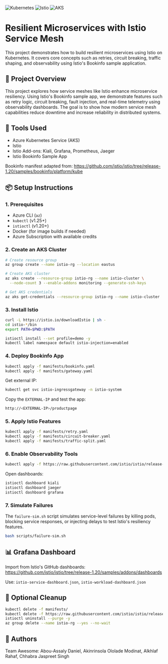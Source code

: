 ![Kubernetes](https://img.shields.io/badge/Kubernetes-v1.25+-blue)
![Istio](https://img.shields.io/badge/Istio-v1.20+-purple)
![AKS](https://img.shields.io/badge/AKS-Azure%20Kubernetes%20Service-brightgreen)

# Resilient Microservices with Istio Service Mesh

This project demonstrates how to build resilient microservices using Istio on Kubernetes. It covers core concepts such as retries, circuit breaking, traffic shaping, and observability using Istio's Bookinfo sample application.

## 📘 Project Overview

This project explores how service meshes like Istio enhance microservice resiliency. Using Istio's Bookinfo sample app, we demonstrate features such as retry logic, circuit breaking, fault injection, and real-time telemetry using observability dashboards. The goal is to show how modern service mesh capabilities reduce downtime and increase reliability in distributed systems.

## 🔧 Tools Used

- Azure Kubernetes Service (AKS)
- Istio
- Istio Add-ons: Kiali, Grafana, Prometheus, Jaeger
- Istio Bookinfo Sample App

Bookinfo manifest adapted from:
https://github.com/istio/istio/tree/release-1.20/samples/bookinfo/platform/kube

## 📦 Setup Instructions

### 1. Prerequisites

- Azure CLI (`az`)
- `kubectl` (v1.25+)
- `istioctl` (v1.20+)
- Docker (for image builds if needed)
- Azure Subscription with available credits

### 2. Create an AKS Cluster

```bash
# Create resource group
az group create --name istio-rg --location eastus

# Create AKS cluster
az aks create --resource-group istio-rg --name istio-cluster \
  --node-count 3 --enable-addons monitoring --generate-ssh-keys

# Get AKS credentials
az aks get-credentials --resource-group istio-rg --name istio-cluster
```

### 3. Install Istio

```bash
curl -L https://istio.io/downloadIstio | sh -
cd istio-*/bin
export PATH=$PWD:$PATH

istioctl install --set profile=demo -y
kubectl label namespace default istio-injection=enabled
```

### 4. Deploy Bookinfo App

```bash
kubectl apply -f manifests/bookinfo.yaml
kubectl apply -f manifests/gateway.yaml
```

Get external IP:
```bash
kubectl get svc istio-ingressgateway -n istio-system
```

Copy the `EXTERNAL-IP` and test the app:
```bash
http://<EXTERNAL-IP>/productpage
```

### 5. Apply Istio Features

```bash
kubectl apply -f manifests/retry.yaml
kubectl apply -f manifests/circuit-breaker.yaml
kubectl apply -f manifests/traffic-split.yaml
```

### 6. Enable Observability Tools

```bash
kubectl apply -f https://raw.githubusercontent.com/istio/istio/release-1.20/samples/addons
```

Open dashboards:
```bash
istioctl dashboard kiali
istioctl dashboard jaeger
istioctl dashboard grafana
```

### 7. Simulate Failures

The `failure-sim.sh` script simulates service-level failures by killing pods, blocking service responses, or injecting delays to test Istio's resiliency features.

```bash
bash scripts/failure-sim.sh
```

## 📊 Grafana Dashboard

Import from Istio's GitHub dashboards:
https://github.com/istio/istio/tree/release-1.20/samples/addons/dashboards

Use: `istio-service-dashboard.json`, `istio-workload-dashboard.json`

## 🧹 Optional Cleanup

```bash
kubectl delete -f manifests/
kubectl delete -f https://raw.githubusercontent.com/istio/istio/release-1.20/samples/addons
istioctl uninstall --purge -y
az group delete --name istio-rg --yes --no-wait
```

## 👥 Authors

Team Awesome: Abou-Assaly Daniel, Akinrinsola Ololade Modinat, Alkhlaf Rahaf, Chhabra Jaspreet Singh
